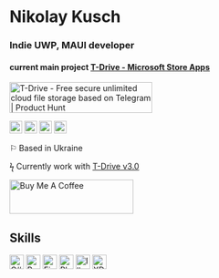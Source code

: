# Nikolay Kusch
### Indie UWP, MAUI developer

#### current main project [T-Drive - Microsoft Store Apps](https://apps.microsoft.com/store/detail/tdrive/9MVD1PKDTXSN)

<a href="https://www.producthunt.com/posts/t-drive?utm_source=badge-top-post-badge&utm_medium=badge&utm_souce=badge-t&#0045;drive" target="_blank"><img src="https://api.producthunt.com/widgets/embed-image/v1/top-post-badge.svg?post_id=330477&theme=light&period=daily" alt="T&#0045;Drive - Free&#0032;secure&#0032;unlimited&#0032;cloud&#0032;file&#0032;storage&#0032;based&#0032;on&#0032;Telegram&#0032; | Product Hunt" style="width: 250px; height: 54px;" width="250" height="54" /></a>

 <a aligh="left" href="mailto:dev.kusch@gmail.com" target="_blank" rel="noreferrer noopener"><img src="https://raw.githubusercontent.com/0xShapeShifter/readme-md/master/public/images/socials/at.svg" alt="Email" width="22" height="22" /></a> <a aligh="left" href="https://twitter.com/nikolay_kusch" target="_blank" rel="noreferrer noopener"><img src="https://raw.githubusercontent.com/0xShapeShifter/readme-md/master/public/images/socials/twitter.svg" alt="Twitter" width="22" height="22" /></a> <a aligh="left" href="https://www.linkedin.com/in/nikolaykusch" target="_blank" rel="noreferrer noopener"><img src="https://raw.githubusercontent.com/0xShapeShifter/readme-md/master/public/images/socials/linkedin.svg" alt="LinkedIn" width="22" height="22" /></a> <a aligh="left" href="http://instagram.com/nikolaykusch" target="_blank" rel="noreferrer noopener"><img src="https://raw.githubusercontent.com/0xShapeShifter/readme-md/master/public/images/socials/instagram.svg" alt="Instagram" width="22" height="22" /></a>  

⚐ Based in Ukraine

ϟ Currently work with [T-Drive v3.0](https://t.me/tdrivecommunity)


<a href="https://www.buymeacoffee.com/nkusch" target="_blank"><img src="https://cdn.buymeacoffee.com/buttons/v2/default-yellow.png" alt="Buy Me A Coffee" style="height: 60px !important;width: 217px !important;" ></a>


## Skills

<a href="https://learn.microsoft.com/en-us/dotnet/csharp/" target="_blank" rel="noreferrer noopener"><img src="https://raw.githubusercontent.com/0xShapeShifter/readme-md/master/public/images/skills/core/csharp.svg" alt="C#" width="25" height="25" /></a> <a href="https://www.python.org" target="_blank" rel="noreferrer noopener"><img src="https://raw.githubusercontent.com/0xShapeShifter/readme-md/master/public/images/skills/core/python.svg" alt="Python" width="25" height="25" /></a>
<a href="http://figma.com" target="_blank" rel="noreferrer noopener"><img src="https://raw.githubusercontent.com/0xShapeShifter/readme-md/master/public/images/skills/software/figma.svg" alt="Figma" width="25" height="25" /></a> <a href="https://www.adobe.com/products/photoshop.html" target="_blank" rel="noreferrer noopener"><img src="https://raw.githubusercontent.com/0xShapeShifter/readme-md/master/public/images/skills/software/photoshop.svg" alt="Photoshop" width="25" height="25" /></a> <a href="https://www.adobe.com/products/illustrator.html" target="_blank" rel="noreferrer noopener"><img src="https://raw.githubusercontent.com/0xShapeShifter/readme-md/master/public/images/skills/software/illustrator.svg" alt="Illustrator" width="25" height="25" /></a> <a href="https://www.adobe.com/products/xd/fonts/xd.html" target="_blank" rel="noreferrer noopener"><img src="https://raw.githubusercontent.com/0xShapeShifter/readme-md/master/public/images/skills/software/xd.svg" alt="XD" width="25" height="25" /></a>


